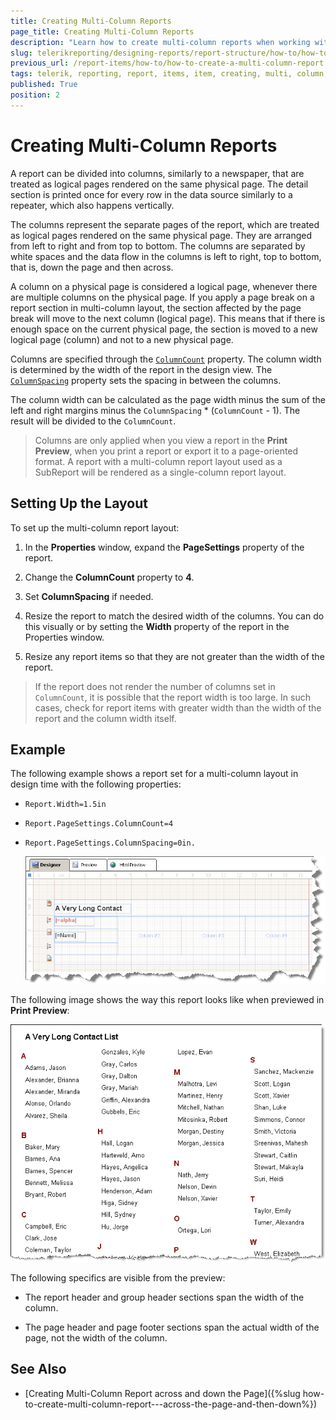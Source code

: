 ```yaml
---
title: Creating Multi-Column Reports
page_title: Creating Multi-Column Reports 
description: "Learn how to create multi-column reports when working with Telerik Reporting."
slug: telerikreporting/designing-reports/report-structure/how-to/how-to-create-a-multi-column-report
previous_url: /report-items/how-to/how-to-create-a-multi-column-report
tags: telerik, reporting, report, items, item, creating, multi, column, reports
published: True
position: 2
---
```


# Creating Multi-Column Reports

A report can be divided into columns, similarly to a newspaper, that are treated as logical pages rendered on the same physical page. The detail section is printed once for every row in the data source similarly to a repeater, which also happens vertically. 

The columns represent the separate pages of the report, which are treated as logical pages rendered on the same physical page. They are arranged from left to right and from top to bottom. The columns are separated by white spaces and the data flow in the columns is left to right, top to bottom, that is, down the page and then across. 

A column on a physical page is considered a logical page, whenever there are multiple columns on the physical page. If you apply a page break on a report section in multi-column layout, the section affected by the page break will move to the next column (logical page). This means that if there is enough space on the current physical page, the section is moved to a new logical page (column) and not to a new physical page. 

Columns are specified through the [`ColumnCount`](/reporting/api/Telerik.Reporting.DetailSection#Telerik_Reporting_DetailSection_ColumnCount) property. The column width is determined by the width of the report in the design view. The [`ColumnSpacing`](/reporting/api/Telerik.Reporting.DetailSection#Telerik_Reporting_DetailSection_ColumnSpacing) property sets the spacing in between the columns. 

The column width can be calculated as the page width minus the sum of the left and right margins minus the `ColumnSpacing` * (`ColumnCount` - 1). The result will be divided to the `ColumnCount`.

> Columns are only applied when you view a report in the __Print Preview__, when you print a report or export it to a page-oriented format. A report with a multi-column report layout used as a SubReport will be rendered as a single-column report layout.


## Setting Up the Layout

To set up the multi-column report layout: 

1. In the **Properties** window, expand the __PageSettings__ property of the report.

1. Change the __ColumnCount__ property to __4__.

1. Set __ColumnSpacing__ if needed.

1. Resize the report to match the desired width of the columns. You can do this visually or by setting the __Width__ property of the report in the Properties window.

1. Resize any report items so that they are not greater than the width of the report.

> If the report does not render the number of columns set in `ColumnCount`, it is possible that the report width is too large. In such cases, check for report items with greater width than the width of the report and the column width itself. 


## Example

The following example shows a report set for a multi-column layout in design time with the following properties:

* `Report.Width=1.5in`
* `Report.PageSettings.ColumnCount=4`
* `Report.PageSettings.ColumnSpacing=0in.`

  ![](images/ReportMultiColumnA.png)

The following image shows the way this report looks like when previewed in **Print Preview**:  

  ![](images/ReportMultiColumnB.png)

The following specifics are visible from the preview:

* The report header and group header sections span the width of the column.

* The page header and page footer sections span the actual width of the page, not the width of the column.

## See Also

* [Creating Multi-Column Report across and down the Page]({%slug how-to-create-multi-column-report---across-the-page-and-then-down%})